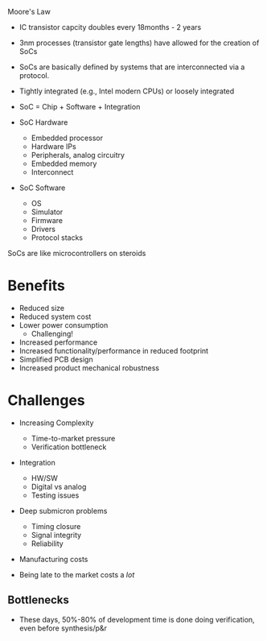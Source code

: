 Moore's Law
- IC transistor capcity doubles every 18months - 2 years
- 3nm processes (transistor gate lengths) have allowed for the creation of SoCs

- SoCs are basically defined by systems that are interconnected via a protocol.
- Tightly integrated (e.g., Intel modern CPUs) or loosely integrated 

- SoC = Chip + Software + Integration

- SoC Hardware
	- Embedded processor
	- Hardware IPs
	- Peripherals, analog circuitry
	- Embedded memory
	- Interconnect
- SoC Software
	- OS
	- Simulator
	- Firmware
	- Drivers
	- Protocol stacks

 SoCs are like microcontrollers on steroids

# Benefits
- Reduced size
- Reduced system cost
- Lower power consumption
	- Challenging!
- Increased performance
- Increased functionality/performance in reduced footprint
- Simplified PCB design
- Increased product mechanical robustness

# Challenges
- Increasing Complexity
	- Time-to-market pressure
	- Verification bottleneck
 - Integration
	 - HW/SW
	 - Digital vs analog
	 - Testing issues
- Deep submicron problems
	- Timing closure
	- Signal integrity
	- Reliability
- Manufacturing costs

- Being late to the market costs a *lot*

## Bottlenecks
- These days, 50%-80% of development time is done doing verification, even before synthesis/p&r
